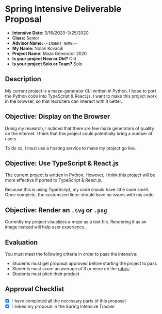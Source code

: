 # Spring Intensive Deliverable Proposal
- **Intensive Date:**
	3/16/2020&ndash;3/25/2020
- **Class:**
	Senior
- **Advisor Name:**
	`<<INSERT NAME>>`
- **My Name:**
	Nolan Kovacik
- **Project Name:**
	Maze Generator 2020
- **Is your project New or Old?**
	Old
- **Is your project Solo or Team?**
	Solo

## Description
My current project is a maze-generator CLI written in Python.
I hope to port the Python code into TypeScript &amp; React.js.
I want to make this project work in the browser, so that recruiters can interact with it better.


## Objective: Display on the Browser
Doing my research, I noticed that there are few maze generators of quality on the internet.
I think that this project could potentially bring a number of users.

To do so, I must use a hosting service to make my project go live.

## Objective: Use TypeScript &amp; React.js
The current project is written in Python.
However, I think this project will be more effective if ported to TypeScript &amp; React.js.

Because this is using TypeScript, my code should have little code smell.
Once complete, the customized linter should have no issues with my code.

## Objective: Render an `.svg` or `.png`
Currently my project visualizes a maze as a text file.
Rendering it as an image instead will help user experience.

## Evaluation
You must meet the following criteria in order to pass the intensive:
- Students must get proposal approved before starting the project to pass
- Students must score an average of 3 or more on the [rubric]
- Students must pitch their product

## Approval Checklist
- [x] I have completed all the necessary parts of this proposal
- [x] I linked my proposal in the Spring Intensive Tracker

[rubric]:https://docs.google.com/document/d/1IOQDmohLBEBT-hyr-2vgw1mbZUNsq3fHxVfH0oRmVt0/edit

